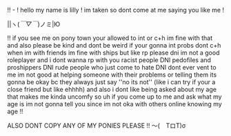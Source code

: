 !! -    ! hello my name is lilly ! im taken so dont come at me saying you like me ! 

||ヽ(*￣▽￣*)ノミ|Ю

!! if you see me on pony town your allowed to int or c+h im fine with that and also please be kind and dont be weird if your gonna int probs dont c+h when im with friends
im fine with ships but like rp please dni im not a good roleplayer and i dont wanna rp with 
you racist people DNI pedofiles and proshippers DNI rude people who just come to hate DNI
dont ever vent to me im not good at helping someone with their problems or telling them its gonna be okay bc they always just say ''no its not'' 
(like i can try if your a close friend but like ehhhh) 
and also i dont like being asked about my age that makes me kinda uncomfy so uh if you come up to me and ask what my age is im not gonna tell you since im not oka with others online knowing my age !!

ALSO DONT COPY ANY OF MY PONIES PLEASE !! ～(　TロT)σ


